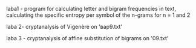 laba1 - program for calculating letter and bigram frequencies in text, calculating the specific entropy per symbol of the n-grams for n = 1 and 2

laba 2- cryptanalysis of Vigenère on 'вар9.txt' 

laba 3 - cryptanalysis of affine substitution of bigrams on '09.txt'
